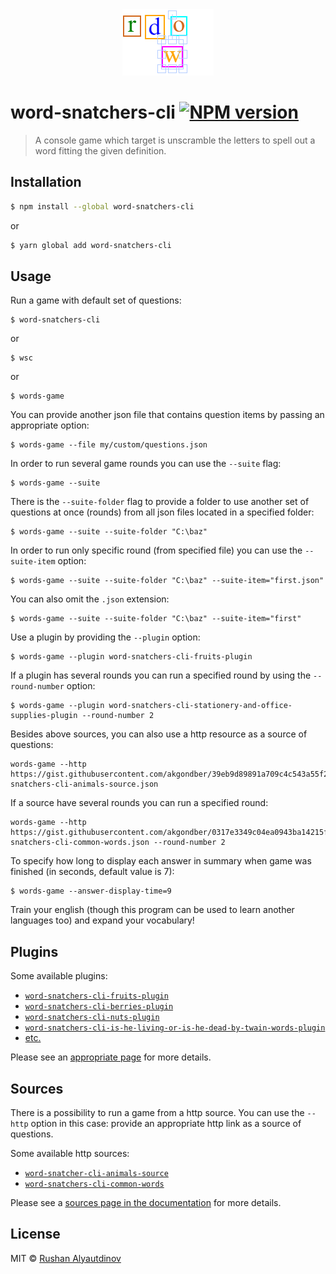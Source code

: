 <div align="center">
  <img src="media/logo.png" alt="Word-Snatchers-CLI" />
</div>

# word-snatchers-cli [![NPM version][npm-image]][npm-url]

> A console game which target is unscramble the letters to spell out a word fitting the given definition.

## Installation

```sh
$ npm install --global word-snatchers-cli
```

or

```sh
$ yarn global add word-snatchers-cli
```

## Usage

Run a game with default set of questions:

```shell
$ word-snatchers-cli
```

or

```shell
$ wsc
```

or

```shell
$ words-game
```

You can provide another json file that contains question items by passing an appropriate option:

```shell
$ words-game --file my/custom/questions.json
```

In order to run several game rounds you can use the `--suite` flag:

```shell
$ words-game --suite
```

There is the `--suite-folder` flag to provide a folder to use another set of questions at once (rounds) from all json files located in a specified folder:

```shell
$ words-game --suite --suite-folder "C:\baz"
```

In order to run only specific round (from specified file) you can use the `--suite-item` option:

```shell
$ words-game --suite --suite-folder "C:\baz" --suite-item="first.json"
```

You can also omit the `.json` extension:

```shell
$ words-game --suite --suite-folder "C:\baz" --suite-item="first"
```

Use a plugin by providing the `--plugin` option:

```shell
$ words-game --plugin word-snatchers-cli-fruits-plugin
```

If a plugin has several rounds you can run a specified round by using the `--round-number` option:

```shell
$ words-game --plugin word-snatchers-cli-stationery-and-office-supplies-plugin --round-number 2
```

Besides above sources, you can also use a http resource as a source of questions:

```shell
words-game --http https://gist.githubusercontent.com/akgondber/39eb9d89891a709c4c543a55f2c5a5bf/raw/af8b0f847841b9b305033bcb031c9cf366b8d852/word-snatchers-cli-animals-source.json
```

If a source have several rounds you can run a specified round:

```shell
words-game --http https://gist.githubusercontent.com/akgondber/0317e3349c04ea0943ba14215f033392/raw/e80ea08b8d6e4fe1bacec736fd31a53534591336/word-snatchers-cli-common-words.json --round-number 2
```

To specify how long to display each answer in summary when game was finished (in seconds, default value is 7):

```shell
$ words-game --answer-display-time=9
```

Train your english (though this program can be used to learn another languages too) and expand your vocabulary!

## Plugins

Some available plugins:

- [`word-snatchers-cli-fruits-plugin`](https://github.com/akgondber/word-snatchers-cli-fruits-plugin)
- [`word-snatchers-cli-berries-plugin`](https://github.com/akgondber/word-snatchers-cli-berries-plugin)
- [`word-snatchers-cli-nuts-plugin`](https://github.com/akgondber/word-snatchers-cli-nuts-plugin)
- [`word-snatchers-cli-is-he-living-or-is-he-dead-by-twain-words-plugin`](https://github.com/akgondber/word-snatchers-cli-is-he-living-or-is-he-dead-by-twain-words-plugin)
- [etc.](https://github.com/akgondber/word-snatchers-cli/blob/master/doc/plugins.md#list-of-plugins)

Please see an [appropriate page](https://github.com/akgondber/word-snatchers-cli/blob/master/doc/plugins.md) for more details.

## Sources

There is a possibility to run a game from a http source. You can use the `--http` option in this case: provide an appropriate http link as a source of questions.

Some available http sources:

- [`word-snatcher-cli-animals-source`](https://gist.githubusercontent.com/akgondber/39eb9d89891a709c4c543a55f2c5a5bf/raw/af8b0f847841b9b305033bcb031c9cf366b8d852/word-snatchers-cli-animals-source.json)
- [`word-snatchers-cli-common-words`](https://gist.githubusercontent.com/akgondber/0317e3349c04ea0943ba14215f033392/raw/e80ea08b8d6e4fe1bacec736fd31a53534591336/word-snatchers-cli-common-words.json)

Please see a [sources page in the documentation](https://github.com/akgondber/word-snatchers-cli/blob/master/doc/sources.md) for more details.

## License

MIT © [Rushan Alyautdinov](https://github.com/akgondber)

[npm-image]: https://img.shields.io/npm/v/word-snatchers-cli.svg?style=flat
[npm-url]: https://npmjs.org/package/word-snatchers-cli
